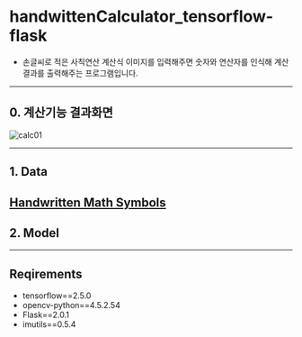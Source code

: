 # handwittenCalculator_tensorflow-flask
- 손글씨로 적은 사칙연산 계산식 이미지를 입력해주면 숫자와 연산자를 인식해 계산 결과를 출력해주는 프로그램입니다.
---
## 0. 계산기능 결과화면
![calc01](https://user-images.githubusercontent.com/53315807/125205229-32445480-e2bc-11eb-9d3f-9192c6b3f46a.gif)

---
## 1. Data
[Handwritten Math Symbols](https://www.kaggle.com/sagyamthapa/handwritten-math-symbols/code)
---

## 2. Model

---
## Reqirements
- tensorflow==2.5.0
- opencv-python==4.5.2.54
- Flask==2.0.1
- imutils==0.5.4
